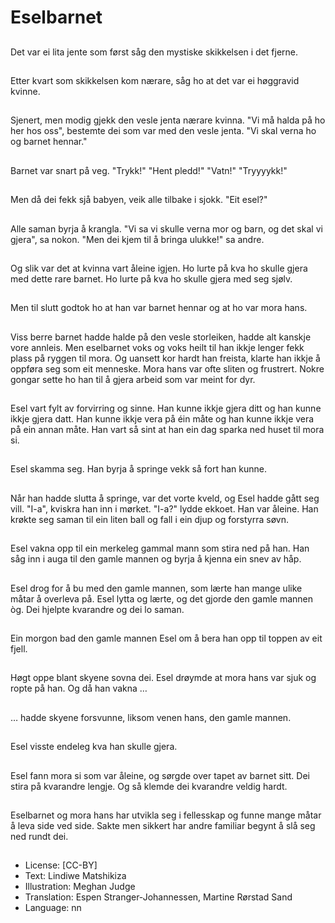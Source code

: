 # Eselbarnet

##
Det var ei lita jente som først såg den mystiske skikkelsen i det fjerne.

##
Etter kvart som skikkelsen kom nærare, såg ho at det var ei høggravid kvinne.

##
Sjenert, men modig gjekk den vesle jenta nærare kvinna. "Vi må halda på ho her hos oss", bestemte dei som var med den vesle jenta. "Vi skal verna ho og barnet hennar."

##
Barnet var snart på veg. "Trykk!" "Hent pledd!" "Vatn!" "Tryyyykk!"

##
Men då dei fekk sjå babyen, veik alle tilbake i sjokk. "Eit esel?"

##
Alle saman byrja å krangla. "Vi sa vi skulle verna mor og barn, og det skal vi gjera", sa nokon. "Men dei kjem til å bringa ulukke!" sa andre.

##
Og slik var det at kvinna vart åleine igjen. Ho lurte på kva ho skulle gjera med dette rare barnet. Ho lurte på kva ho skulle gjera med seg sjølv.

##
Men til slutt godtok ho at han var barnet hennar og at ho var mora hans.

##
Viss berre barnet hadde halde på den vesle storleiken, hadde alt kanskje vore annleis. Men eselbarnet voks og voks heilt til han ikkje lenger fekk plass på ryggen til mora. Og uansett kor hardt han freista, klarte han ikkje å oppføra seg som eit menneske. Mora hans var ofte sliten og frustrert. Nokre gongar sette ho han til å gjera arbeid som var meint for dyr.

##
Esel vart fylt av forvirring og sinne. Han kunne ikkje gjera ditt og han kunne ikkje gjera datt. Han kunne ikkje vera på éin måte og han kunne ikkje vera på ein annan måte. Han vart så sint at han ein dag sparka ned huset til mora si.

##
Esel skamma seg. Han byrja å springe vekk så fort han kunne.

##
Når han hadde slutta å springe, var det vorte kveld, og Esel hadde gått seg vill. "I-a", kviskra han inn i mørket. "I-a?" lydde ekkoet. Han var åleine. Han krøkte seg saman til ein liten ball og fall i ein djup og forstyrra søvn.

##
Esel vakna opp til ein merkeleg gammal mann som stira ned på han. Han såg inn i auga til den gamle mannen og byrja å kjenna ein snev av håp.

##
Esel drog for å bu med den gamle mannen, som lærte han mange ulike måtar å overleva på. Esel lytta og lærte, og det gjorde den gamle mannen òg. Dei hjelpte kvarandre og dei lo saman.

##
Ein morgon bad den gamle mannen Esel om å bera han opp til toppen av eit fjell.

##
Høgt oppe blant skyene sovna dei. Esel drøymde at mora hans var sjuk og ropte på han. Og då han vakna …

##
… hadde skyene forsvunne, liksom venen hans, den gamle mannen.

##
Esel visste endeleg kva han skulle gjera.

##
Esel fann mora si som var åleine, og sørgde over tapet av barnet sitt. Dei stira på kvarandre lengje. Og så klemde dei kvarandre veldig hardt.

##
Eselbarnet og mora hans har utvikla seg i fellesskap og funne mange måtar å leva side ved side. Sakte men sikkert har andre familiar begynt å slå seg ned rundt dei.

##
* License: [CC-BY]
* Text: Lindiwe Matshikiza
* Illustration: Meghan Judge
* Translation: Espen Stranger-Johannessen, Martine Rørstad Sand
* Language: nn
